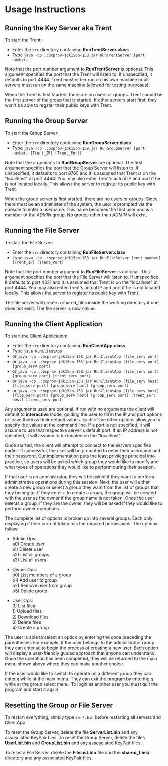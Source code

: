 # Usage Instructions #

## Running the Key Server aka Trent ##

To start the Trent:
-   Enter the `src` directory containing **RunTrentServer.class**
-   Type `java -cp .:bcprov-jdk15on-158.jar RunTrentServer [port number]`

Note that the port number argument to **RunTrentServer** is optional.  This argument specifies the port that the Trent will listen to.  If unspecified, it defaults to port 4444.  Trent must either run on his own machine or all servers must run on the same machine (allowed for testing purposes).

When the Trent is first started, there are no users or groups. Trent should be the first server of the group that is started. If other servers start first, they won't be able to regster their public keys with Trent.

## Running the Group Server ##

To start the Group Server:
-   Enter the `src` directory containing **RunGroupServer.class**
-   Type `java -cp .:bcprov-jdk15on-158.jar RunGroupServer [port number] [Trent_IP] [Trent_Port]`

Note that the arguments to **RunGroupServer** are optional.  The first argument specifies the port that the Group Server will listen to.  If unspecified, it defaults to port 8765 and it is assumed that Trent is on the "localhost" at port 4444. You may also enter Trent's actual IP and port if he is not located locally. This allows the server to register its public key with Trent.

When the group server is first started, there are no users or groups. Since there must be an administer of the system, the user is prompted via the console to enter a username. This name becomes the first user and is a member of the *ADMIN* group.  No groups other than *ADMIN* will exist.  

## Running the File Server ##

To start the File Server:
-   Enter the `src` directory containing **RunFileServer.class**
-   Type `java -cp .:bcprov-jdk15on-158.jar RunFileServer [port number] [Trent_IP] [Trent_Port]`

Note that the port number argument to **RunFileServer** is optional.  This argument specifies the port that the File Server will listen to. If unspecified, it defaults to port 4321 and it is assumed that Trent is on the "localhost" at port 4444. You may also enter Trent's actual IP and port if he is not located locally. This allows the server to register its public key with Trent.  

The file server will create a shared_files inside the working directory if one does not exist. The file server is now online.  

## Running the Client Application ##

To start the Client Application:
-   Enter the `src` directory containing **RunClientApp.class**  
-   Type `java RunClientApp`
-   or `java -cp .:bcprov-jdk15on-158.jar RunClientApp [file_serv port]`  
-   or `java -cp .:bcprov-jdk15on-158.jar RunClientApp [file_serv port] [group_serv port]`  
-   or `java -cp .:bcprov-jdk15on-158.jar RunClientApp [file_serv port] [group_serv port] [trent_serv port]`  
-   or `java -cp .:bcprov-jdk15on-158.jar RunClientApp [file_serv host] [file_serv port] [group_serv host] [group_serv port]`
-   or `java -cp .:bcprov-jdk15on-158.jar RunClientApp [file_serv host] [file_serv port] [group_serv host] [group_serv port] [trent_serv host] [trent_serv port]`  

Any arguments used are optional. If run with no arguments the client will default to **interactive** mode, guiding the user to fill in the IP and port options or leave them as their default values. Each of the other options allow you to specify the values at the command line. If a port is not specified, it will assume to use that respective server's default port. If an IP address is not specified, it will assume to be located on the "localhost".  

Once started, the client will attempt to connect to the servers specified earlier. If successful, the user will be prompted to enter their username and their password. Our implementation puts the least privilege principal into practice, so users will be asked which group they would like to modify and what types of operations they would like to perform during their session.  

If that user is an administrator, they will be asked if they want to perform administrative operations during this session. Next, the user will either create a new group or select a group they want from the list of groups that they belong to. If they enter `c` to create a group, the group will be created with the user as the owner if the group name is not taken. Once the user selects a group, if they are the owner, they will be asked if they would like to perform owner operations.  

The complete list of options is broken up into several groups. Each only displaying if their current token has the required permissions. The options follow:  
*   Admin Ops:  
    a0) Create user  
    a1) Delete user  
    a2) List all groups  
    a3) List all users  

*   Owner Ops:  
    o0) List members of a group  
    o1) Add user to group  
    o2) Remove user from group  
    o3) Delete group  

*   User Ops:  
    0\) List files  
    1\) Upload files  
    2\) Download files  
    3\) Delete files  
    4\) Create a group  


The user is able to select an option by entering the code preceding the parentheses. For example, if the user belongs to the administrator group they can enter `a0` to begin the process of creating a new user. Each option will display a user-friendly guided approach that anyone can understand. Once the operation has been completed, they will be returned to the main menu shown above where they can make another choice.

If the user would like to switch to operate on a different group they can enter `q` while at the main menu. They can exit the program by entering `q` while at the group select menu. To login as another user you must quit the program and start it again.


## Resetting the Group or File Server ##
To restart everything, simply type `rm *.bin` before restarting all servers and ClientApp.

To reset the Group Server, delete the file **ServerList.bin** and any assosciated KeyPair files.
To reset the Group Server, delete the files **UserList.bin** and **GroupList.bin** and any assosciated KeyPair files.  

To reset a File Server, delete the **FileList.bin** file and the **shared_files/** directory and any associated KeyPair files.  
